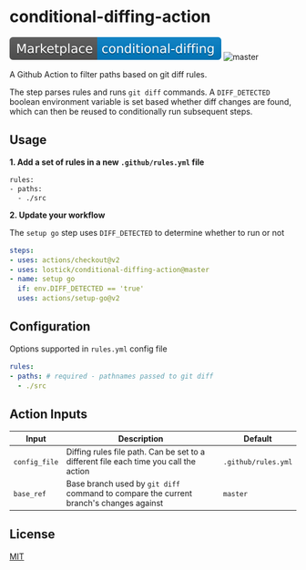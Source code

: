 # conditional-diffing-action

[![GitHub Marketplace](./assets/marketplace-icon.svg)](https://github.com/marketplace/actions/slash-command-dispatch) ![master](https://github.com/lostick/conditional-diffing-action/workflows/master/badge.svg?branch=master)

A Github Action to filter paths based on git diff rules.

The step parses rules and runs `git diff` commands. A `DIFF_DETECTED` boolean environment variable is set based whether diff changes are found, which can then be reused to conditionally run subsequent steps.

## Usage

**1. Add a set of rules in a new `.github/rules.yml` file**

```
rules:
- paths:
  - ./src
```

**2. Update your workflow**

The `setup go` step uses `DIFF_DETECTED` to determine whether to run or not

```yml
steps:
- uses: actions/checkout@v2
- uses: lostick/conditional-diffing-action@master
- name: setup go
  if: env.DIFF_DETECTED == 'true'
  uses: actions/setup-go@v2
```

## Configuration

Options supported in `rules.yml` config file

```yml
rules:
- paths: # required - pathnames passed to git diff
  - ./src
```

## Action Inputs

| Input | Description | Default |
| --- | --- | --- |
| `config_file` | Diffing rules file path. Can be set to a different file each time you call the action | `.github/rules.yml` |
| `base_ref` | Base branch used by `git diff` command to compare the current branch's changes against | `master` |

## License

[MIT](./LICENSE)
